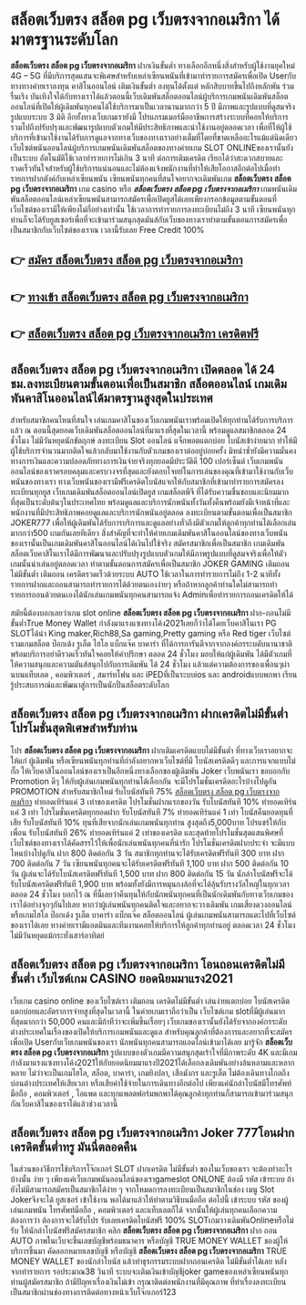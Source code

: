 # สล็อตเว็บตรง สล็อต pg เว็บตรงจากอเมริกา  ได้มาตรฐานระดับโลก

**สล็อตเว็บตรง สล็อต pg เว็บตรงจากอเมริกา** ฝากเงินขั้นต่ำ  ทางเลือกอีกหนึ่งสิ่งสำหรับผู้ใช้งานยุคใหม่ 4G – 5G ที่มีบริการสุดแสนจะพิเศษสำหรับเหล่าเซียนพนันที่เข้ามาทำรายการสมัครเพื่อเปิด Userกับทางทางค่ายเราลงทุน คาสิโนออนไลน์ เติมเงินขั้นต่ำ ลงทุนได้ตั้งแต่ หลักสิบบาทขึ้นไปถึงหลักพัน ร่วมรื่นเริง บันเทิงใจได้กับทางเราได้แล้วตอนนี้เว็บเดิมพันสล็อตออนไลน์ผู้บริการเกมพนันเดิมพันสล็อตออนไลน์ที่เปิดให้ผู้เดิมพันทุกคนได้ใช้บริการมาเป็นเวลานานมากกว่า 5 ปี มีภาพและรูปแบบที่ดูสมจริง รูปแบบระบบ 3 มิติ
อีกทั้งทางเว็บเกมเรายังมี โปรแกรมเมอร์มืออาชีพการสร้างระบบที่คอยให้บริการ  รวมไปถึงปรับปรุงและพัฒนารูปแบบตัวเกมให้มีประสิทธิภาพและน่าใช้งานอยู่ตลอดเวลา เพื่อที่ให้ผู้ใช้บริการที่เข้ามาใช้งานได้รับการดูแลจากทางเว็บของทางเราอย่างเต็มที่โดยที่ขาดเหลืออะไรแม้แต่นิดเดียว เว็บไซต์พนันออนไลน์ผู้บริการเกมพนันเดิมพันสล็อตของทางค่ายเกม SLOT ONLINEของเรานั้นยังเป็นระบบ อัตโนมัติใช้เวลาทำรายการไม่เกิน 3 นาที ต่อการเติมเครดิต เรียกได้ว่าสะดวกสบายและรวดเร็วทันใจสำหรับผู้ใช้บริการแน่นอนและไม่ต้องแจ้งพนักงานที่ทำให้เสียโอกาสอีกต่อไปเมื่อทำรายการฝากตังค์กับเหล่าเซียนพนัน
เซียนพนันทุกคนที่สนใจอยากจะเดิมพันเกม **สล็อตเว็บตรง สล็อต pg เว็บตรงจากอเมริกา** เกม casino  หรือ ***สล็อตเว็บตรง สล็อต pg เว็บตรงจากอเมริกา*** เกมพนันเดิมพันสล็อตออนไลน์เหล่าเซียนพนันสามารถสมัครเพื่อเปิดยูสได้เลยเพียงกรอกข้อมูลตามขั้นตอนที่เว็บไซต์ของเรามีให้เพียงไม่กี่อย่างเท่านั้น ใช้เวลาการทำรายการลงทะเบียนไม่ถึง 3 นาที เซียนพนันทุกท่านก็จะได้รับยูสเซอร์เพื่อที่จะเข้ามาร่วมสนุกสุดมันส์กับเว็บของทางเราทำตามขั้นตอนการสมัครเพื่อเป็นสมาชิกกับเว็บไซต์ของเราณ เวลานี้รับเลย Free Credit 100%

## 👉 [สมัคร สล็อตเว็บตรง สล็อต pg เว็บตรงจากอเมริกา](https://archa888.com/)
## 👉 [ทางเข้า สล็อตเว็บตรง สล็อต pg เว็บตรงจากอเมริกา](https://archa888.com/)
## 👉 [สล็อตเว็บตรง สล็อต pg เว็บตรงจากอเมริกา เครดิตฟรี](https://archa888.com/)

## สล็อตเว็บตรง สล็อต pg เว็บตรงจากอเมริกา เปิดตลอด ได้ 24 ชม.ลงทะเบียนตามขั้นตอนเพื่อเป็นสมาชิก สล็อตออนไลน์ เกมเดิมพันคาสิโนออนไลน์ได้มาตรฐานสูงสุดในประเทศ

สำหรับสมาชิกคนไหนที่สนใจ เล่นเกมคาสิโนของเว็บเกมพนันเราพร้อมเปิดให้ทุกท่านได้รับการบริการแล้ว ณ ตอนนี้สุดยอดเว็บเดิมพันสล็อตออนไลน์ที่มาแรงที่สุดในเวลานี้ พร้อมดูแลสมาชิกตลอด 24 ชั่วโมง ไม่มีวันหยุดนักขัตฤกษ์ ลงทะเบียน Slot ออนไลน์ แจ็กพอตแตกบ่อย โบนัสเข้าง่ายมาก ทำให้มีผู้ใช้บริการจำนวนมากติดใจแล้วกลับมาใช้งานกับตัวเกมของเราต่ออยู่บ่อยครั้ง มิหนำซ้ำยังมีความมั่นคงทางการเงินและความปลอดภัยทางการเงินจ่ายจริงทุกยอดมีประวัติดี 100 เปอร์เซ็นต์ เว็บเกมพนันออนไลน์ของเราครอบคลุมและครบวงจรที่สุดและยังตอบโจทย์ในการเล่นของคุณที่เข้ามาใช้งานกับเว็บพนันของทางเรา
ทางเว็บพนันของเรามีฟรีเครดิตโบนัสแจกให้กับสมาชิกที่เข้ามาทำรายการสมัครลงทะเบียนทุกยูส เว็บเกมเดิมพันสล็อตออนไลน์เปิดยูส เกมสล็อตพีจี ที่ได้รับความชื่นชอบและนิยมมากที่สุดเป็นระดับต้นๆในประเทศไทย พร้อมดูแลและบริการนักพนันทั้งวันทั้งคืนพร้อมยังมีเจ้าหน้าที่และพนักงานที่มีประสิทธิภาพคอยดูแลและบริการนักพนันอยู่ตลอด ลงทะเบียนตามขั้นตอนเพื่อเป็นสมาชิก JOKER777 เพื่อให้ผู้เดิมพันได้รับการบริการและดูแลอย่างทั่วถึงมีตัวเกมให้ลูกค้าทุกท่านได้เลือกเล่นมากกว่า500 เกมกันเลยทีเดียว
สิ่งสำคัญที่จะทำให้ค่ายเกมเดิมพันคาสิโนออนไลน์ของทางเว็บพนันของเรานั้นเป็นเกมเดิมพันคาสิโนออนไลน์ได้เงินไปใช้จริง สมัครสมาชิกเพื่อเป็นสมาชิก  เกมเดิมพันสล็อตเว็บคาสิโนเราได้มีการพัฒนาและปรับปรุงรูปแบบตัวเกมให้มีภาพรูปแบบที่ดูสมจจริงเพื่อให้ตัวเกมนั้นน่าเล่นอยู่ตลอดเวลา ทำตามขั้นตอนการสมัครเพื่อเป็นสมาชิก JOKER GAMING เติมถอน ไม่มีขั้นต่ำ เติมถอน เครดิตรวดเร็วด้วยระบบ AUTO ใช้เวลาในการทำรายการไม่ถึง 1-2 นาทีทั้งรายการฝากและถอนสามารถทำรายการได้ด้วยตนเองง่ายๆ หรือถ้าหากลูกค้าท่านใดไม่สามารถทำรายการถอนด้วยตนเองได้นักเล่นเกมพนันทุกคนสามารถแจ้ง Adminเพื่อทำรายการถอนเครดิตให้ได้

สมัยนี้ต้องบอกเลยว่าเกม slot online **สล็อตเว็บตรง สล็อต pg เว็บตรงจากอเมริกา** ฝาก-ถอนไม่มีขั้นต่ำTrue Money Wallet กำลังมาแรงแซงทางโค้ง2021เลยก็ว่าได้โดยเว็บคาสิโนเรา  PG SLOTได้นำ  King maker,Rich88,Sa gaming,Pretty gaming  หรือ Red tiger เว็บไซต์รวมเกมสล็อต ป๊อกเด้ง รูเล็ต ไฮโล แบ็กแจ๊ค บาคาร่า ที่ได้การการันตีจากจากองค์กรระบดับนานาชาติ พร้อมบริการอย่าดีรวดเร็วทันใจคอยให้คำปรึกษา ตลอด 24 ชั่วโมง มอบให้แก่ผู้เดิมพัน ได้มีตัวเกมที่ให้ความสนุกและความมันส์สนุกไปกับการเดิมพัน ได้ 24 ชั่วโมง แล้วแต่ความต้องการของเพื่อนๆผ่านบนแท็บเลต , คอมพิวเตอร์ , สมาร์ทโฟน และ iPEDที่เป็นระบบios และ androidแบบพกพา เรียนรู้ประสบการณ์และพัฒนาสู่การเป็นนักปั่นสล็อตระดับโลก

## สล็อตเว็บตรง สล็อต pg เว็บตรงจากอเมริกา ฝากเครดิตไม่มีขั้นต่ำ โปรโมชั่นสุดพิเศษสำหรับท่าน

โปร **สล็อตเว็บตรง สล็อต pg เว็บตรงจากอเมริกา** ฝากเติมเครดิตแบบไม่มีขั้นต่ำ ที่ทางเว็บเราอยากจะให้แก่  ผู้เดิมพัน หรือเซียนพนันทุกท่านที่กำลังอยากหาเว็บไซต์ที่มี โบนัสเครดิตดีๆ และการแจกแบบไม่กั๊ก ให้เว็บคาสิโนออนไลน์ของเราเป็นอีกหนึ่งทางเลือกของผู้เดิมพัน Joker เว็บพนันเรา ขอบอกกับ Promotion ดีๆ ให้กับผู้เล่นเกมพนันทุกท่านได้เลือกกัน จะมีโปรโมชั่นเครดิตอะไรบ้างไปดูกัน
 PROMOTION สำหรับสมาชิกใหม่ รับโบนัสทันที 75% [สล็อตเว็บตรง สล็อต pg เว็บตรงจากอเมริกา](https://archa888.com/) ทำยอดเทิร์นแค่ 3 เท่าของเครดิต
โปรโมชั่นฝากแรกของวัน รับโบนัสทันที 10% ทำยอดเทิร์นแค่ 3 เท่า
โปรโมชั่นเครดิตทุกยอดฝาก รับโบนัสทันที 7% ทำยอดเทิร์นแค่ 1 เท่า
โบนัสคืนยอดทุนที่เสีย รับโบนัสทันที 10% ทุนที่เสียจากนักเล่นเกมพนันทุกท่าน สูงสุดถึง5,000บาท
โปรแชร์ให้กับเพื่อน รับโบนัสทันที 26% ทำยอดเทิร์นแค่ 2 เท่าของเครดิต
และสุดท้ายโปรโมชั่นสุดแสนพิศษที่เว็บไซต์ของทางเราได้คัดสรรไว้ให้เพื่อนักเล่นพนันทุกคนที่น่ารัก โปรโมชั่นเครดิตฝากประจำ จะมีแบบไหนบ้างไปดูกัน
ฝาก 800 ติดต่อกัน 3 วัน สมาชิกทุกท่านจะได้รับเครดิตฟรีทันที 300 บาท
ฝาก 700 ติดต่อกัน 7 วัน เซียนพนันทุกคนจะได้รับเครดิตฟรีทันที 1,100 บาท
ฝาก 500 ติดต่อกัน 10 วัน ผู้เล่นจะได้รับโบนัสเครดิตฟรีทันที 1,500 บาท
ฝาก 800 ติดต่อกัน 15 วัน นักล่าโบนัสฟรีจะได้รับโบนัสเครดิตฟรีทันที 1,900 บาท
พร้อมทั้งยังมีการหมุนกงล้อที่จะได้ลุ้นรับรางวัลใหญ่ในทุกเวลา ตลอด 24 ชั่วโมง บอกไว้ ณ ที่นี้เลยว่าคืนทุนให้กับนักพนันทุกคนที่เป็นนักเดิมพันกับทางเว็บเกมของเราได้อย่างจุกๆกันไปเลย หากว่าผู้เล่นพนันทุกคนติดใจและอยากจะวางเดิมพัน เกมเสี่ยงดวงออนไลน์ หรือเกมไฮโล ป๊อกเด้ง รูเล็ต บาคาร่า แบ็กแจ๊ค สล็อตออนไลน์ ผู้เล่นเกมพนันสามารถแตะไปที่เว็บไซต์ของเราได้เลย ทางค่ายเรามีแอดมินและทีมงานคอยให้บริการให้ลูกค้าทุกท่านอยู่ ตลอดเวลา 24 ชั่วโมง ไม่มีวันหยุดแม้กระทั่งเสาร์อาทิตย์

## สล็อตเว็บตรง สล็อต pg เว็บตรงจากอเมริกา โอนถอนเครดิตไม่มีขั้นต่ำ  เว็บไซต์เกม CASINO ยอดนิยมมาแรง2021

เว็บเกม casino online ของเว็บไซต์เรา เติมถอน เครดิตไม่มีขั้นต่ำ เล่นง่ายแตกบ่อย โบนัสเครดิตแตกบ่อยและอัตราการจ่ายสูงที่สุดในเวลานี้ ในค่ายเกมเราถือว่าเป็น เว็บไซต์เกม slotที่มีผู้เล่นมากที่สุดมากกว่า 50,000 คนและมีถ้าทีว่าจะเพิ่มขึ้นเรื่อยๆ เว็บเกมของเรานั้นยังได้รับจากองค์กรระดับต่างประเทศในเรื่องของเปิดให้บริการเกมพนันและดูแล สำหรับคุณลูกค้าที่ต้องการและอยากที่จะสมัครเพื่อเปิด Userกับเว็บเกมพนันของเรา นักพนันทุกคนสามารถแอดไลน์เข้ามาได้เลย
	มารู้จัก **สล็อตเว็บตรง สล็อต pg เว็บตรงจากอเมริกา** รูปแบบของตัวเกมมีความสนุกสุดเร้าใจที่มีภาพระดับ 4K และมีเกมกำลังมาแรงแซงทางโค้ง2021ให้กับยอดนิยมมาแรงปี2021ได้เลือกลงเดิมพันอย่างล้นหลามและหลากหลาย  ไม่ว่าจะเป็นเกมไฮโล, สล็อต, บาคาร่า, เกมยิงปลา, เสือมังกร และรูเล็ต ไม่ต้องเดินทางไกลถึงบ่อนต่างประเทศให้เสียเวลา หรือเสียค่าใช้จ่ายในการเดินทางอีกต่อไป เพียงแค่นักล่าโบนัสมีโทรศัพท์มือถือ , คอมพิวเตอร์ , ไอแพด และทุกแพลตฟอร์มพกพาได้คุณลูกค้าทุกท่านก็สามารถเข้ามาร่วมสนุกกัลเว็บคาสิโนของเราได้แล้วช่วงเวลานี้

## สล็อตเว็บตรง สล็อต pg เว็บตรงจากอเมริกา Joker 777โอนฝากเครดิตขั้นต่ำทรู มันนี่ตลอดคืน

ในส่วนของวิธีการใช้บริการโจ๊กเกอร์ SLOT ฝากเครดิต ไม่มีขั้นต่ำ ของในเว็บของเรา จะต้องทำอะไรบ้างนั้น ง่าย ๆ เพียงแค่เว็บเกมพนันออนไลน์ของเราgameslot ONLONE ต้องมี รหัส เข้าระบบ ถ้ายังไม่มีสามารถสมัครเป็นสมาชิกได้ง่าย ๆ จากโหมดการลงทะเบียนเป็นสมาชิกในช่อง เมนู Slot Jokerจึงจะได้ ยูสเซอร์ เข้าใช้งาน พอได้มาแล้วให้ทำตามวิธีบนมือถือ ต่อไปนี้
เข้าระบบ รหัส  ของผู้เล่นเกมพนัน โทรศัพท์มือถือ , คอมพิวเตอร์ และแท็บเลตก็ได้
จากนั้นให้ผู้เล่นทุกคนเลือกความต้องการว่า ต้องการจะได้รับโปร รับเลยเครดิตโบนัสฟรี 100% SLOTเกมวางเดิมพันOnlineหรือไม่รับ
ให้นักล่าโบนัสฟรีสมัครสมาชิก คลิก **สล็อตเว็บตรง สล็อต pg เว็บตรงจากอเมริกา** ฝาก ถอน AUTO ภาพในเว็บจะขึ้นเลขบัญชีพร้อมธนาคาร หรือบัญชี TRUE MONEY WALLET ของผู้ให้บริการขึ้นมา
คัดลอกหมายเลขบัญชี หรือบัญชี **สล็อตเว็บตรง สล็อต pg เว็บตรงจากอเมริกา** TRUE MONEY WALLET ของนักล่าโบนัส แล้วทำธุรกรรมระบบฝากถอนเครดิต ไม่มีขั้นต่ำได้เลย
หลังจากทำรายการ รอประมาณ38 วินาที ระบบจะเติมเงินเข้าบัญชีjoker gameของเหล่าเซียนพนันทุกท่านผู้สมัครสมาชิก
ถ้ามีปัญหาเรื่องเงินไม่เข้า กรุณาติดต่อพนักงานที่มีคุณภาพ ที่ทำเรื่องลงทะเบียนเป็นสมาชิกผ่านช่องทางการติดต่อทางหน้าเว็บโจ๊กเกอร์123


